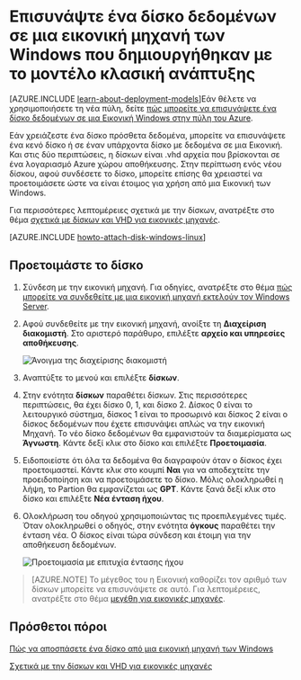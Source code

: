 <properties
    pageTitle="Επισυνάψτε ένα δίσκο σε μια Εικονική | Microsoft Azure"
    description="Επισυνάψτε ένα δίσκο δεδομένων σε μια εικονική μηχανή των Windows που δημιουργήθηκαν με το μοντέλο κλασική ανάπτυξης και προετοιμασία του."
    services="virtual-machines-windows, storage"
    documentationCenter=""
    authors="cynthn"
    manager="timlt"
    editor="tysonn"
    tags="azure-service-management"/>

<tags
    ms.service="virtual-machines-windows"
    ms.workload="infrastructure-services"
    ms.tgt_pltfrm="vm-windows"
    ms.devlang="na"
    ms.topic="article"
    ms.date="06/27/2016"
    ms.author="cynthn"/>

# <a name="attach-a-data-disk-to-a-windows-virtual-machine-created-with-the-classic-deployment-model"></a>Επισυνάψτε ένα δίσκο δεδομένων σε μια εικονική μηχανή των Windows που δημιουργήθηκαν με το μοντέλο κλασική ανάπτυξης

[AZURE.INCLUDE [learn-about-deployment-models](../../includes/learn-about-deployment-models-classic-include.md)]Εάν θέλετε να χρησιμοποιήσετε τη νέα πύλη, δείτε [πώς μπορείτε να επισυνάψετε ένα δίσκο δεδομένων σε μια Εικονική Windows στην πύλη του Azure](virtual-machines-windows-attach-disk-portal.md).

Εάν χρειάζεστε ένα δίσκο πρόσθετα δεδομένα, μπορείτε να επισυνάψετε ένα κενό δίσκο ή σε έναν υπάρχοντα δίσκο με δεδομένα σε μια Εικονική. Και στις δύο περιπτώσεις, η δίσκων είναι .vhd αρχεία που βρίσκονται σε ένα λογαριασμό Azure χώρου αποθήκευσης. Στην περίπτωση ενός νέου δίσκου, αφού συνδέσετε το δίσκο, μπορείτε επίσης θα χρειαστεί να προετοιμάσετε ώστε να είναι έτοιμος για χρήση από μια Εικονική των Windows.

Για περισσότερες λεπτομέρειες σχετικά με την δίσκων, ανατρέξτε στο θέμα [σχετικά με δίσκων και VHD για εικονικές μηχανές](virtual-machines-windows-about-disks-vhds.md).


[AZURE.INCLUDE [howto-attach-disk-windows-linux](../../includes/howto-attach-disk-windows-linux.md)]

## <a name="initialize-the-disk"></a>Προετοιμάστε το δίσκο

1. Σύνδεση με την εικονική μηχανή. Για οδηγίες, ανατρέξτε στο θέμα [πώς μπορείτε να συνδεθείτε με μια εικονική μηχανή εκτελούν τον Windows Server][logon].

2. Αφού συνδεθείτε με την εικονική μηχανή, ανοίξτε τη **Διαχείριση διακομιστή**. Στο αριστερό παράθυρο, επιλέξτε **αρχείο και υπηρεσίες αποθήκευσης**.

    ![Άνοιγμα της διαχείρισης διακομιστή](./media/virtual-machines-windows-classic-attach-disk/fileandstorageservices.png)

3. Αναπτύξτε το μενού και επιλέξτε **δίσκων**.

4. Στην ενότητα **δίσκων** παραθέτει δίσκων. Στις περισσότερες περιπτώσεις, θα έχει δίσκο 0, 1, και δίσκο 2. Δίσκος 0 είναι το λειτουργικό σύστημα, δίσκος 1 είναι το προσωρινό και δίσκος 2 είναι ο δίσκος δεδομένων που έχετε επισυνάψει απλώς να την εικονική Μηχανή. Το νέο δίσκο δεδομένων θα εμφανιστούν τα διαμερίσματα ως **Άγνωστη**. Κάντε δεξί κλικ στο δίσκο και επιλέξτε **Προετοιμασία**.

5.  Ειδοποιείστε ότι όλα τα δεδομένα θα διαγραφούν όταν ο δίσκος έχει προετοιμαστεί. Κάντε κλικ στο κουμπί **Ναι** για να αποδεχτείτε την προειδοποίηση και να προετοιμάσετε το δίσκο. Μόλις ολοκληρωθεί η λήψη, το Partion θα εμφανίζεται ως **GPT**. Κάντε ξανά δεξί κλικ στο δίσκο και επιλέξτε **Νέα ένταση ήχου**.

6.  Ολοκλήρωση του οδηγού χρησιμοποιώντας τις προεπιλεγμένες τιμές. Όταν ολοκληρωθεί ο οδηγός, στην ενότητα **όγκους** παραθέτει την ένταση νέα. Ο δίσκος είναι τώρα σύνδεση και έτοιμη για την αποθήκευση δεδομένων.

    ![Προετοιμασία με επιτυχία έντασης ήχου](./media/virtual-machines-windows-classic-attach-disk/newvolumecreated.png)

> [AZURE.NOTE] Το μέγεθος του η Εικονική καθορίζει τον αριθμό των δίσκων μπορείτε να επισυνάψετε σε αυτό. Για λεπτομέρειες, ανατρέξτε στο θέμα [μεγέθη για εικονικές μηχανές](virtual-machines-linux-sizes.md).

## <a name="additional-resources"></a>Πρόσθετοι πόροι

[Πώς να αποσπάσετε ένα δίσκο από μια εικονική μηχανή των Windows](virtual-machines-windows-classic-detach-disk.md)

[Σχετικά με την δίσκων και VHD για εικονικές μηχανές](virtual-machines-linux-about-disks-vhds.md)

[logon]: virtual-machines-windows-classic-connect-logon.md
